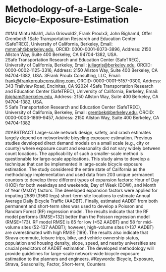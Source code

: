 # Methodology-of-a-Large-Scale-Bicycle-Exposure-Estimation

##Md Mintu Miah1, Julia Griswold2, Frank Proulx3, John Bigham4,  Offer Grembek5
1Safe Transportation Research and Education Center (SafeTREC), University of California, Berkeley, Email: mmmiah@berkeley.edu, ORCID: 0000-0001-6073-3896, Address: 2150 Allston Way, Suite 400 Berkeley, CA 94704-1382, USA.  
2Safe Transportation Research and Education Center (SafeTREC), University of California, Berkeley, Email: juliagris@berkeley.edu, ORCID: 0000-0002-1125-3316, Address: 2150 Allston Way, Suite 400 Berkeley, CA 94704-1382, USA.
3Frank Proulx Consulting, LLC, Email: frank@frankproulxconsulting.com, ORCID: 0000-0001-5157-0300, Address: 343 Trailview Road, Encinitas, CA 92024 
4Safe Transportation Research and Education Center (SafeTREC), University of California, Berkeley, Email: jbigham@berkeley.edu, Address: 2150 Allston Way, Suite 400 Berkeley, CA 94704-1382, USA.  
5 Safe Transportation Research and Education Center (SafeTREC), University of California, Berkeley, Email: grembek@berkeley.edu, ORCID: 0000-0003-1869-9457, Address: 2150 Allston Way, Suite 400 Berkeley, CA 94704-1382

##ABSTRACT 
Large-scale network design, safety, and crash estimates largely depend on networkwide bicycling exposure estimation. Previous studies developed direct demand models on a small scale (e.g., city or county) where exposure count and seasonality did not vary widely between count locations. The applicability of such a smaller-scale method is questionable for large-scale applications. This study aims to develop a technique that can be implemented in large-scale bicycle exposure estimation. The study considered the entire state of California as the methodology implementation and used data from 203 unique permanent counters to develop three different types of expansion factors: Hour of Day (HOD) for both weekdays and weekends, Day of Week (DOW), and Month of Year (MsOY) factors. The developed expansion factors were applied for imputing 2589 (3560 legs) short-term site locations to estimate Annual Average Daily Bicycle Traffic (AADBT). Finally, estimated AADBT from both permanent and short-term sites was used to develop a Poisson and Random Forest (RF) regression model. The results indicate that the RF model performs (RMSE=132) better than the Poisson regression model (RMSE=173). RF model RMSE is 85 for low (<52 AADBT) and 58 for mid-volume sites (52-137 AADBT); however, high-volume sites (>137 AADBT) are overestimated with high RMSE (199). The results also indicate that Strava commute, leisure trips, bike, and vehicle ownership status, population and housing density, slope, speed, and nearby universities are crucial predictors of AADBT estimation. The developed methodology will provide guidelines for large-scale network-wide bicycle exposure estimation to the planners and engineers.
#Keywords: Bicycle, Exposure, Strava, Seasonality, Factor, Short-term, Counters
